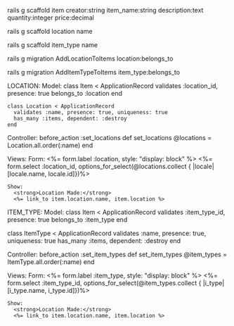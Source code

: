 rails g scaffold item creator:string item_name:string description:text quantity:integer price:decimal

rails g scaffold location name

rails g scaffold item_type name

rails g migration AddLocationToItems location:belongs_to

rails g migration AddItemTypeToItems item_type:belongs_to


LOCATION:
  Model:
    class Item < ApplicationRecord
      validates :location_id, presence: true
      belongs_to :location
    end

    class Location < ApplicationRecord
      validates :name, presence: true, uniqueness: true
      has_many :items, dependent: :destroy
    end

  Controller:
    before_action :set_locations
    def set_locations
      @locations = Location.all.order(:name)
    end

  Views:
    Form:
      <%= form.label :location, style: "display: block" %>
      <%= form.select :location_id, options_for_select(@locations.collect { |locale| [locale.name, locale.id]})%>
    
    Show:
      <strong>Location Made:</strong>
      <%= link_to item.location.name, item.location %>

ITEM_TYPE:
  Model:
    class Item < ApplicationRecord
      validates :item_type_id, presence: true
      belongs_to :item_type
    end

  class ItemType < ApplicationRecord
    validates :name, presence: true, uniqueness: true
    has_many :items, dependent: :destroy
  end

  Controller:
    before_action :set_item_types
    def set_item_types
      @item_types = ItemType.all.order(:name)
    end

  Views:
    Form:
      <%= form.label :item_type, style: "display: block" %>
      <%= form.select :item_type_id, options_for_select(@item_types.collect { |i_type| [i_type.name, i_type.id]})%>

    Show:
      <strong>Location Made:</strong>
      <%= link_to item.location.name, item.location %>